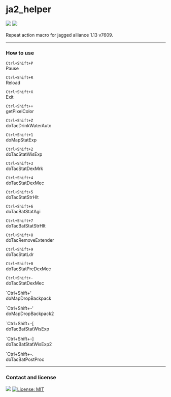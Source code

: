 # ja2_helper
<div align=left> 
  <img src="https://img.shields.io/badge/autohotkey-334455?style=flat-square&logo=autohotkey&logoColor=white">
  <img src="https://img.shields.io/badge/windows-0078D6?style=flat-square&logo=windows&logoColor=white">
  <br>
  <br>
</div>
Repeat action macro for jagged alliance 1.13 v7609.<br>

* * *

### How to use

`Ctrl+Shift+P`<br>
Pause

`Ctrl+Shift+R`<br>
Reload

`Ctrl+Shift+X`<br>
Exit

`Ctrl+Shift++`<br>
getPixelColor

`Ctrl+Shift+Z`<br>
doTacDrinkWaterAuto

`Ctrl+Shift+1`<br>
doMapStatExp

`Ctrl+Shift+2`<br>
doTacStatWisExp

`Ctrl+Shift+3`<br>
doTacStatDexMrk

`Ctrl+Shift+4`<br>
doTacStatDexMec

`Ctrl+Shift+5`<br>
doTacStatStrHlt

`Ctrl+Shift+6`<br>
doTacBatStatAgi

`Ctrl+Shift+7`<br>
doTacBatStatStrHlt

`Ctrl+Shift+8`<br>
doTacRemoveExtender

`Ctrl+Shift+9`<br>
doTacStatLdr

`Ctrl+Shift+0`<br>
doTacStatPreDexMec

`Ctrl+Shift+-`<br>
doTacStatDexMec

`Ctrl+Shift+\'<br>
doMapDropBackpack

`Ctrl+Shift+-'<br>
doMapDropBackpack2

`Ctrl+Shift+-[<br>
doTacBatStatWisExp

`Ctrl+Shift+-]<br>
doTacBatStatWisExp2

`Ctrl+Shift+-.<br>
doTacBatPostProc

* * *

### Contact and license

<a href="mailto:xqbty8po-dntco43u@yahoo.com" target="_blank"><img src="https://img.shields.io/badge/yahoo!-6001D2?style=flat-square&logo=yahoo!&logoColor=white"/></a>
[![License: MIT](https://img.shields.io/badge/License-MIT-yellow.svg)](https://opensource.org/licenses/MIT)
